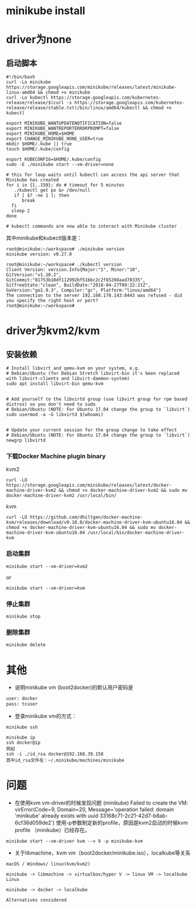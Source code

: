 # minikube install

# driver为none

## 启动脚本

``` shell
#!/bin/bash
curl -Lo minikube https://storage.googleapis.com/minikube/releases/latest/minikube-linux-amd64 && chmod +x minikube
curl -Lo kubectl https://storage.googleapis.com/kubernetes-release/release/$(curl -s https://storage.googleapis.com/kubernetes-release/release/stable.txt)/bin/linux/amd64/kubectl && chmod +x kubectl

export MINIKUBE_WANTUPDATENOTIFICATION=false
export MINIKUBE_WANTREPORTERRORPROMPT=false
export MINIKUBE_HOME=$HOME
export CHANGE_MINIKUBE_NONE_USER=true
mkdir $HOME/.kube || true
touch $HOME/.kube/config

export KUBECONFIG=$HOME/.kube/config
sudo -E ./minikube start --vm-driver=none

# this for loop waits until kubectl can access the api server that Minikube has created
for i in {1..150}; do # timeout for 5 minutes
   ./kubectl get po &> /dev/null
   if [ $? -ne 1 ]; then
      break
  fi
  sleep 2
done

# kubectl commands are now able to interact with Minikube cluster

```

其中minikube和kubectl版本是：

``` shell
root@minikube:~/workspace# ./minikube version
minikube version: v0.27.0

root@minikube:~/workspace# ./kubectl version
Client Version: version.Info{Major:"1", Minor:"10", GitVersion:"v1.10.2", GitCommit:"81753b10df112992bf51bbc2c2f85208aad78335", GitTreeState:"clean", BuildDate:"2018-04-27T09:22:21Z", GoVersion:"go1.9.3", Compiler:"gc", Platform:"linux/amd64"}
The connection to the server 192.168.178.143:8443 was refused - did you specify the right host or port?
root@minikube:~/workspace# 

```
	
# driver为kvm2/kvm

## 安装依赖

```
# Install libvirt and qemu-kvm on your system, e.g.
# Debian/Ubuntu (for Debian Stretch libvirt-bin it's been replaced with libvirt-clients and libvirt-daemon-system)
sudo apt install libvirt-bin qemu-kvm


# Add yourself to the libvirtd group (use libvirt group for rpm based distros) so you don't need to sudo
# Debian/Ubuntu (NOTE: For Ubuntu 17.04 change the group to `libvirt`)
sudo usermod -a -G libvirtd $(whoami)


# Update your current session for the group change to take effect
# Debian/Ubuntu (NOTE: For Ubuntu 17.04 change the group to `libvirt`)
newgrp libvirtd

```
### 下载Docker Machine plugin binary
kvm2
```
curl -LO https://storage.googleapis.com/minikube/releases/latest/docker-machine-driver-kvm2 && chmod +x docker-machine-driver-kvm2 && sudo mv docker-machine-driver-kvm2 /usr/local/bin/
```

kvm
```
curl -LO https://github.com/dhiltgen/docker-machine-kvm/releases/download/v0.10.0/docker-machine-driver-kvm-ubuntu16.04 && chmod +x docker-machine-driver-kvm-ubuntu16.04 && sudo mv docker-machine-driver-kvm-ubuntu16.04 /usr/local/bin/docker-machine-driver-kvm

```
### 启动集群

``` shell
minikube start --vm-driver=kvm2
```
or
``` shell
minikube start --vm-driver=kvm
```
### 停止集群
```
minikube stop
```
### 删除集群
```
minikube delete
```

# 其他

- 说明minikube vm (boot2docker)的默认用户密码是
``` txt
user: docker
pass: tcuser
```
- 登录minikube vm的方式：
```
minikube ssh
```
```
minikube ip
ssh docker@ip
例如
ssh -i ./id_rsa docker@192.168.39.158
其中id_rsa文件在：~/.minikube/machines/minikube
```
# 问题
- 在使用kvm vm-driver的时候发现问题
(minikube) Failed to create the VM: virError(Code=9, Domain=20, Message='operation failed: domain 'minikube' already exists with uuid 33168c71-2c21-42d7-b8ab-6cf36d059de2')
使用-p参数制定新的profile，原因是kvm2启动的时候kvm profile （minikube）已经存在。
```
minikube start --vm-driver kvm --v 9 -p minikube-kvm
```
- 关于libmachine，kvm vm（boot2docker/minikube.iso），localkube等关系

```
macOS / Windows/ linux(kvm/kvm2)

minikube -> libmachine -> virtualbox/hyper V -> linux VM -> localkube
Linux

minikube -> docker -> localkube

Alternatives considered
```


